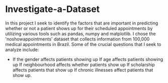 # Investigate-a-Dataset
In this project I seek to identify the factors that are important in predicting whether or not a patient shows up for their scheduled appointments by utilizing various tools such as pandas, numpy and matplotlib. I chose the 'noshowappointments' dataset that collects information from 100,000 medical appointments in Brazil. Some of the crucial questions that I seek to analyze include:

* If the gender affects patients showing up
If age affects patients showing up
If neighbourhood affects whether patients show up
If scholarship affects patients that show up
If chronic illnesses affect patients that show up.
